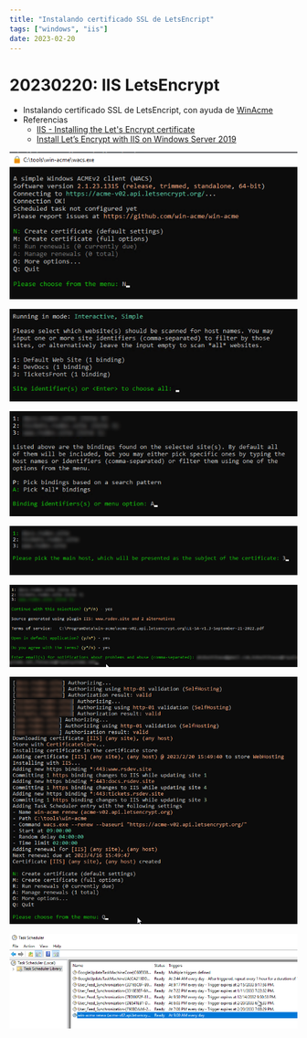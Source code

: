 ```yaml
---
title: "Instalando certificado SSL de LetsEncript"
tags: ["windows", "iis"]
date: 2023-02-20
---
```


# 20230220: IIS LetsEncrypt

<TagsLinks />

- Instalando certificado SSL de LetsEncript, con ayuda de [WinAcme](https://www.win-acme.com/)
- Referencias
	- [IIS - Installing the Let's Encrypt certificate](https://techexpert.tips/iis/iis-installing-lets-encrypt-certificate/)
	- [Install Let’s Encrypt with IIS on Windows Server 2019](https://www.snel.com/support/how-to-install-lets-encrypt-with-iis-on-windows-server-2019/)

![](20230220-iis-letsencrypt.png)

![](20230220-iis-letsencrypt-2.png)

![](20230220-iis-letsencrypt-3.png)

![](20230220-iis-letsencrypt-4.png)

![](20230220-iis-letsencrypt-5.png)

![](20230220-iis-letsencrypt-6.png)

![](20230220-iis-letsencrypt-7.png)

